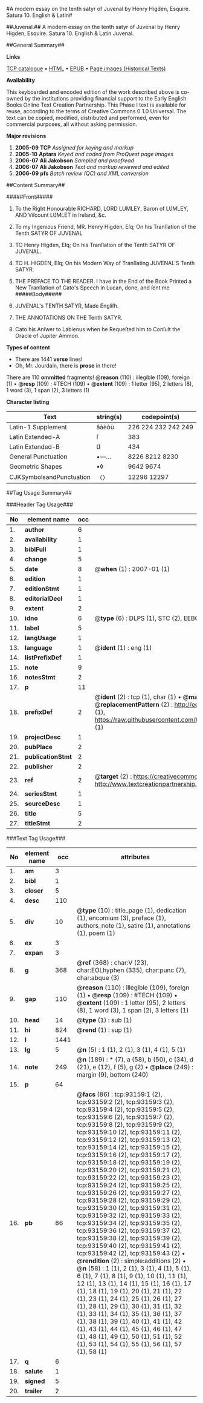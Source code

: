 #A modern essay on the tenth satyr of Juvenal by Henry Higden, Esquire. Satura 10. English & Latin#

##Juvenal.##
A modern essay on the tenth satyr of Juvenal by Henry Higden, Esquire.
Satura 10. English & Latin
Juvenal.

##General Summary##

**Links**

[TCP catalogue](http://www.ota.ox.ac.uk/tcp/)  • 
[HTML](http://tei.it.ox.ac.uk/tcp/Texts-HTML/free/A46/A46422.html)  • 
[EPUB](http://tei.it.ox.ac.uk/tcp/Texts-EPUB/free/A46/A46422.epub) • 
[Page images (Historical Texts)](https://data.historicaltexts.jisc.ac.uk/view?pubId=eebo-12743088e&pageId=eebo-12743088e-93159-1)

**Availability**

This keyboarded and encoded edition of the
	       work described above is co-owned by the institutions
	       providing financial support to the Early English Books
	       Online Text Creation Partnership. This Phase I text is
	       available for reuse, according to the terms of Creative
	       Commons 0 1.0 Universal. The text can be copied,
	       modified, distributed and performed, even for
	       commercial purposes, all without asking permission.

**Major revisions**

1. __2005-09__ __TCP__ *Assigned for keying and markup*
1. __2005-10__ __Aptara__ *Keyed and coded from ProQuest page images*
1. __2006-07__ __Ali Jakobson__ *Sampled and proofread*
1. __2006-07__ __Ali Jakobson__ *Text and markup reviewed and edited*
1. __2006-09__ __pfs__ *Batch review (QC) and XML conversion*

##Content Summary##

#####Front#####

1. To the Right Honourable
RICHARD,
LORD
LUMLEY,
Baron of LƲMLEY,
AND
Viſcount LƲMLET in Ireland, &c.

1. To my Ingenious Friend,
MR. Henry Higden, Eſq;
On his Tranſlation of the
Tenth SATYR
OF
JUVENAL

1. TO Henry Higden, Eſq; On his Tranſlation of the Tenth SATYR OF JUVENAL.

1. TO
H. HIGDEN, Eſq;
On his Modern Way of Tranſlating
JUVENAL'S
Tenth SATYR.

1. THE
PREFACE
TO THE
READER.
I have in the End of the Book Printed a New Tranſlation
of Cato's Speech in Lucan, done, and ſent me
#####Body#####

1. JUVENAL's
TENTH
SATYR,
Made Engliſh.

1. THE ANNOTATIONS ON THE Tenth SATYR.

1. Cato his Anſwer to Labienus when he Requeſted him to Conſult the
Oracle of Jupiter Ammon.

**Types of content**

  * There are 1441 **verse** lines!
  * Oh, Mr. Jourdain, there is **prose** in there!

There are 110 **ommitted** fragments! 
 @__reason__ (110) : illegible (109), foreign (1)  •  @__resp__ (109) : #TECH (109)  •  @__extent__ (109) : 1 letter (95), 2 letters (8), 1 word (3), 1 span (2), 3 letters (1)

**Character listing**


|Text|string(s)|codepoint(s)|
|---|---|---|
|Latin-1 Supplement|âàèòù|226 224 232 242 249|
|Latin Extended-A|ſ|383|
|Latin Extended-B|Ʋ|434|
|General Punctuation|•—…|8226 8212 8230|
|Geometric Shapes|▪◊|9642 9674|
|CJKSymbolsandPunctuation|〈〉|12296 12297|

##Tag Usage Summary##

###Header Tag Usage###

|No|element name|occ|attributes|
|---|---|---|---|
|1.|__author__|6||
|2.|__availability__|1||
|3.|__biblFull__|1||
|4.|__change__|5||
|5.|__date__|8| @__when__ (1) : 2007-01 (1)|
|6.|__edition__|1||
|7.|__editionStmt__|1||
|8.|__editorialDecl__|1||
|9.|__extent__|2||
|10.|__idno__|6| @__type__ (6) : DLPS (1), STC (2), EEBO-CITATION (1), OCLC (1), VID (1)|
|11.|__label__|5||
|12.|__langUsage__|1||
|13.|__language__|1| @__ident__ (1) : eng (1)|
|14.|__listPrefixDef__|1||
|15.|__note__|9||
|16.|__notesStmt__|2||
|17.|__p__|11||
|18.|__prefixDef__|2| @__ident__ (2) : tcp (1), char (1)  •  @__matchPattern__ (2) : ([0-9\-]+):([0-9IVX]+) (1), (.+) (1)  •  @__replacementPattern__ (2) : http://eebo.chadwyck.com/downloadtiff?vid=$1&page=$2 (1), https://raw.githubusercontent.com/textcreationpartnership/Texts/master/tcpchars.xml#$1 (1)|
|19.|__projectDesc__|1||
|20.|__pubPlace__|2||
|21.|__publicationStmt__|2||
|22.|__publisher__|2||
|23.|__ref__|2| @__target__ (2) : https://creativecommons.org/publicdomain/zero/1.0/ (1), http://www.textcreationpartnership.org/docs/. (1)|
|24.|__seriesStmt__|1||
|25.|__sourceDesc__|1||
|26.|__title__|5||
|27.|__titleStmt__|2||


###Text Tag Usage###

|No|element name|occ|attributes|
|---|---|---|---|
|1.|__am__|3||
|2.|__bibl__|1||
|3.|__closer__|5||
|4.|__desc__|110||
|5.|__div__|10| @__type__ (10) : title_page (1), dedication (1), encomium (3), preface (1), authors_note (1), satire (1), annotations (1), poem (1)|
|6.|__ex__|3||
|7.|__expan__|3||
|8.|__g__|368| @__ref__ (368) : char:V (23), char:EOLhyphen (335), char:punc (7), char:abque (3)|
|9.|__gap__|110| @__reason__ (110) : illegible (109), foreign (1)  •  @__resp__ (109) : #TECH (109)  •  @__extent__ (109) : 1 letter (95), 2 letters (8), 1 word (3), 1 span (2), 3 letters (1)|
|10.|__head__|14| @__type__ (1) : sub (1)|
|11.|__hi__|824| @__rend__ (1) : sup (1)|
|12.|__l__|1441||
|13.|__lg__|5| @__n__ (5) : 1 (1), 2 (1), 3 (1), 4 (1), 5 (1)|
|14.|__note__|249| @__n__ (189) : * (7), a (58), b (50), c (34), d (21), e (12), f (5), g (2)  •  @__place__ (249) : margin (9), bottom (240)|
|15.|__p__|64||
|16.|__pb__|86| @__facs__ (86) : tcp:93159:1 (2), tcp:93159:2 (2), tcp:93159:3 (2), tcp:93159:4 (2), tcp:93159:5 (2), tcp:93159:6 (2), tcp:93159:7 (2), tcp:93159:8 (2), tcp:93159:9 (2), tcp:93159:10 (2), tcp:93159:11 (2), tcp:93159:12 (2), tcp:93159:13 (2), tcp:93159:14 (2), tcp:93159:15 (2), tcp:93159:16 (2), tcp:93159:17 (2), tcp:93159:18 (2), tcp:93159:19 (2), tcp:93159:20 (2), tcp:93159:21 (2), tcp:93159:22 (2), tcp:93159:23 (2), tcp:93159:24 (2), tcp:93159:25 (2), tcp:93159:26 (2), tcp:93159:27 (2), tcp:93159:28 (2), tcp:93159:29 (2), tcp:93159:30 (2), tcp:93159:31 (2), tcp:93159:32 (2), tcp:93159:33 (2), tcp:93159:34 (2), tcp:93159:35 (2), tcp:93159:36 (2), tcp:93159:37 (2), tcp:93159:38 (2), tcp:93159:39 (2), tcp:93159:40 (2), tcp:93159:41 (2), tcp:93159:42 (2), tcp:93159:43 (2)  •  @__rendition__ (2) : simple:additions (2)  •  @__n__ (58) : 1 (1), 2 (1), 3 (1), 4 (1), 5 (1), 6 (1), 7 (1), 8 (1), 9 (1), 10 (1), 11 (1), 12 (1), 13 (1), 14 (1), 15 (1), 16 (1), 17 (1), 18 (1), 19 (1), 20 (1), 21 (1), 22 (1), 23 (1), 24 (1), 25 (1), 26 (1), 27 (1), 28 (1), 29 (1), 30 (1), 31 (1), 32 (1), 33 (1), 34 (1), 35 (1), 36 (1), 37 (1), 38 (1), 39 (1), 40 (1), 41 (1), 42 (1), 43 (1), 44 (1), 45 (1), 46 (1), 47 (1), 48 (1), 49 (1), 50 (1), 51 (1), 52 (1), 53 (1), 54 (1), 55 (1), 56 (1), 57 (1), 58 (1)|
|17.|__q__|6||
|18.|__salute__|1||
|19.|__signed__|5||
|20.|__trailer__|2||
